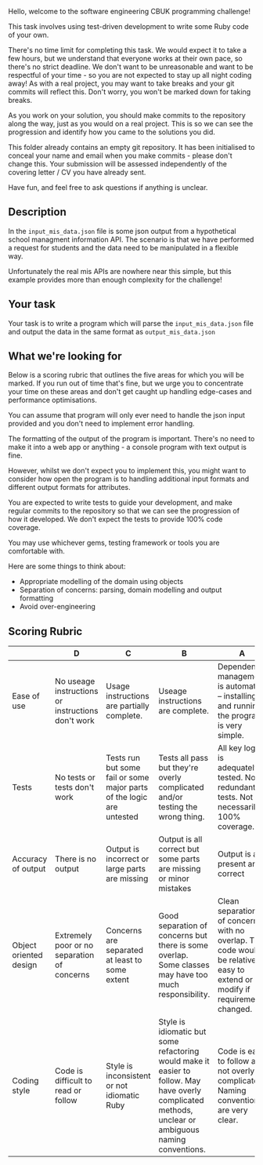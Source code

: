 Hello, welcome to the software engineering CBUK programming challenge!

This task involves using test-driven development to write some Ruby code of
your own.

There's no time limit for completing this task. We would expect it to
take a few hours, but we understand that everyone works at their own pace,
so there's no strict deadline. We don't want to be unreasonable and want
to be respectful of your time - so you are not expected to stay up all
night coding away! As with a real project, you may want to take breaks and
your git commits will reflect this. Don't worry, you won't be marked
down for taking breaks.

As you work on your solution, you should make commits to the repository
along the way, just as you would on a real project. This is so we can
see the progression and identify how you came to the solutions you did.

This folder already contains an empty git repository. It has been
initialised to conceal your name and email when you make commits -
please don't change this. Your submission will be assessed
independently of the covering letter / CV you have already sent.

Have fun, and feel free to ask questions if anything is unclear.

## Description ##

In the `input_mis_data.json` file is some json output from a hypothetical school 
managment information API. The scenario is that we have performed a request for
students and the data need to be manipulated in a flexible way.

Unfortunately the real mis APIs are nowhere near this simple, but this
example provides more than enough complexity for the challenge!


## Your task ##

Your task is to write a program which will parse the `input_mis_data.json` file and output
the data in the same format as `output_mis_data.json`


## What we're looking for ##

Below is a scoring rubric that outlines the five areas for which
you will be marked. If you run out of time that's fine, but we urge you to
concentrate your time on these areas and don't get caught up handling
edge-cases and performance optimisations.

You can assume that program will only ever need to handle the json input
provided and you don't need to implement error handling.

The formatting of the output of the program is important.
There's no need to make it into a web app or anything - a console program with text output is fine.

However, whilst we don't expect you to implement this, you might want to
consider how open the program is to handling additional input formats and different output formats
for attributes.

You are expected to write tests to guide your development, and make
regular commits to the repository so that we can see the progression of
how it developed. We don't expect the tests to provide 100% code coverage.

You may use whichever gems, testing framework or tools you are comfortable with.

Here are some things to think about:

* Appropriate modelling of the domain using objects
* Separation of concerns: parsing, domain modelling and output formatting
* Avoid over-engineering

## Scoring Rubric ##

|                       | D                                                 | C                                                                     | B                                                                                                                                            | A                                                                                                                             |
|------------------------|---------------------------------------------------|-----------------------------------------------------------------------|----------------------------------------------------------------------------------------------------------------------------------------------|------------------------------------------------------------------------------------------------------------------------------|
| Ease of use            | No useage instructions or instructions don't work | Usage instructions are partially complete.                            | Useage instructions are complete.                                                                                                            | Dependency management is automated – installing and running the program is very simple.                                      |
| Tests                  | No tests or tests don't work                      | Tests run but some fail or some major parts of the logic are untested | Tests all pass but they're overly complicated and/or testing the wrong thing.                                                                | All key logic is adequately tested. No redundant tests. Not necessarily 100% coverage.                                       |
| Accuracy of output     | There is no output                                | Output is incorrect or large parts are missing                        | Output is all correct but some parts are missing or minor mistakes                                                                           | Output is all present and correct                                                                                            |
| Object oriented design | Extremely poor or no separation of concerns       | Concerns are separated at least to some extent                        | Good separation of concerns but there is some overlap. Some classes may have too much responsibility.                                        | Clean separation of concerns with no overlap. The code would be relatively easy to extend or modify if requirements changed. |
| Coding style           | Code is difficult to read or follow               | Style is inconsistent or not idiomatic Ruby                           | Style is idiomatic but some refactoring would make it easier to follow. May have overly complicated methods, unclear or ambiguous naming conventions. | Code is easy to follow and not overly complicated. Naming conventions are very clear.                                     |
